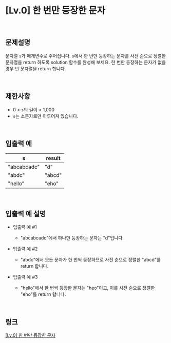 # [Lv.0] 한 번만 등장한 문자

<br>

## 문제설명
문자열 `s`가 매개변수로 주어집니다. `s`에서 한 번만 등장하는 문자를 사전 순으로 정렬한 문자열을 return 하도록 solution 함수를 완성해 보세요. 한 번만 등장하는 문자가 없을 경우 빈 문자열을 return 합니다.

<br>

## 제한사항
- 0 < `s`의 길이 < 1,000
- `s`는 소문자로만 이루어져 있습니다.

<br>

## 입출력 예
| s | result |
|---|---|
| "abcabcadc" | "d" |
| "abdc" | "abcd" |
| "hello" | "eho" |

<br>

## 입출력 예 설명
- 입출력 예 #1
    - "abcabcadc"에서 하나만 등장하는 문자는 "d"입니다.

- 입출력 예 #2
    - "abdc"에서 모든 문자가 한 번씩 등장하므로 사전 순으로 정렬한 "abcd"를 return 합니다.

- 입출력 예 #3
    - "hello"에서 한 번씩 등장한 문자는 "heo"이고, 이를 사전 순으로 정렬한 "eho"를 return 합니다.

<br>

## 링크
[[Lv.0] 한 번만 등장한 문자](https://school.programmers.co.kr/learn/courses/30/lessons/120896)
